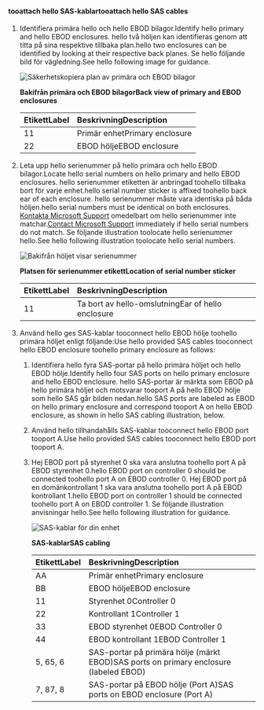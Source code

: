 <!--author=alkohli last changed:02/22/16-->

#### <a name="tooattach-hello-sas-cables"></a><span data-ttu-id="d18e9-101">tooattach hello SAS-kablar</span><span class="sxs-lookup"><span data-stu-id="d18e9-101">tooattach hello SAS cables</span></span>
1. <span data-ttu-id="d18e9-102">Identifiera primära hello och hello EBOD bilagor.</span><span class="sxs-lookup"><span data-stu-id="d18e9-102">Identify hello primary and hello EBOD enclosures.</span></span> <span data-ttu-id="d18e9-103">hello två höljen kan identifieras genom att titta på sina respektive tillbaka plan.</span><span class="sxs-lookup"><span data-stu-id="d18e9-103">hello two enclosures can be identified by looking at their respective back planes.</span></span> <span data-ttu-id="d18e9-104">Se hello följande bild för vägledning.</span><span class="sxs-lookup"><span data-stu-id="d18e9-104">See hello following image for guidance.</span></span> 
   
    ![Säkerhetskopiera plan av primära och EBOD bilagor](./media/storsimple-sas-cable-8600/HCSBackplaneofprimaryandEBODenclosure.png)
   
    <span data-ttu-id="d18e9-106">**Bakifrån primära och EBOD bilagor**</span><span class="sxs-lookup"><span data-stu-id="d18e9-106">**Back view of primary and EBOD enclosures**</span></span>
   
   | <span data-ttu-id="d18e9-107">Etikett</span><span class="sxs-lookup"><span data-stu-id="d18e9-107">Label</span></span> | <span data-ttu-id="d18e9-108">Beskrivning</span><span class="sxs-lookup"><span data-stu-id="d18e9-108">Description</span></span> |
   |:--- |:--- |
   | <span data-ttu-id="d18e9-109">1</span><span class="sxs-lookup"><span data-stu-id="d18e9-109">1</span></span> |<span data-ttu-id="d18e9-110">Primär enhet</span><span class="sxs-lookup"><span data-stu-id="d18e9-110">Primary enclosure</span></span> |
   | <span data-ttu-id="d18e9-111">2</span><span class="sxs-lookup"><span data-stu-id="d18e9-111">2</span></span> |<span data-ttu-id="d18e9-112">EBOD hölje</span><span class="sxs-lookup"><span data-stu-id="d18e9-112">EBOD enclosure</span></span> |
2. <span data-ttu-id="d18e9-113">Leta upp hello serienummer på hello primära och hello EBOD bilagor.</span><span class="sxs-lookup"><span data-stu-id="d18e9-113">Locate hello serial numbers on hello primary and hello EBOD enclosures.</span></span> <span data-ttu-id="d18e9-114">hello serienummer etiketten är anbringad toohello tillbaka bort för varje enhet.</span><span class="sxs-lookup"><span data-stu-id="d18e9-114">hello serial number sticker is affixed toohello back ear of each enclosure.</span></span> <span data-ttu-id="d18e9-115">hello serienummer måste vara identiska på båda höljen.</span><span class="sxs-lookup"><span data-stu-id="d18e9-115">hello serial numbers must be identical on both enclosures.</span></span> <span data-ttu-id="d18e9-116">[Kontakta Microsoft Support](../articles/storsimple/storsimple-contact-microsoft-support.md) omedelbart om hello serienummer inte matchar.</span><span class="sxs-lookup"><span data-stu-id="d18e9-116">[Contact Microsoft Support](../articles/storsimple/storsimple-contact-microsoft-support.md) immediately if hello serial numbers do not match.</span></span> <span data-ttu-id="d18e9-117">Se följande illustration toolocate hello serienummer hello.</span><span class="sxs-lookup"><span data-stu-id="d18e9-117">See hello following illustration toolocate hello serial numbers.</span></span>
   
    ![Bakifrån höljet visar serienummer](./media/storsimple-sas-cable-8600/HCSRearviewofenclosureindicatinglocationofserialnumbersticker.png)
   
    <span data-ttu-id="d18e9-119">**Platsen för serienummer etikett**</span><span class="sxs-lookup"><span data-stu-id="d18e9-119">**Location of serial number sticker**</span></span>
   
   | <span data-ttu-id="d18e9-120">Etikett</span><span class="sxs-lookup"><span data-stu-id="d18e9-120">Label</span></span> | <span data-ttu-id="d18e9-121">Beskrivning</span><span class="sxs-lookup"><span data-stu-id="d18e9-121">Description</span></span> |
   |:--- |:--- |
   | <span data-ttu-id="d18e9-122">1</span><span class="sxs-lookup"><span data-stu-id="d18e9-122">1</span></span> |<span data-ttu-id="d18e9-123">Ta bort av hello-omslutning</span><span class="sxs-lookup"><span data-stu-id="d18e9-123">Ear of hello enclosure</span></span> |
3. <span data-ttu-id="d18e9-124">Använd hello ges SAS-kablar tooconnect hello EBOD hölje toohello primära höljet enligt följande:</span><span class="sxs-lookup"><span data-stu-id="d18e9-124">Use hello provided SAS cables tooconnect hello EBOD enclosure toohello primary enclosure as follows:</span></span>
   
   1. <span data-ttu-id="d18e9-125">Identifiera hello fyra SAS-portar på hello primära höljet och hello EBOD hölje.</span><span class="sxs-lookup"><span data-stu-id="d18e9-125">Identify hello four SAS ports on hello primary enclosure and hello EBOD enclosure.</span></span> <span data-ttu-id="d18e9-126">hello SAS-portar är märkta som EBOD på hello primära höljet och motsvarar tooport A på hello EBOD hölje som hello SAS går bilden nedan.</span><span class="sxs-lookup"><span data-stu-id="d18e9-126">hello SAS ports are labeled as EBOD on hello primary enclosure and correspond tooport A on hello EBOD enclosure, as shown in hello SAS cabling illustration, below.</span></span>
   2. <span data-ttu-id="d18e9-127">Använd hello tillhandahålls SAS-kablar tooconnect hello EBOD port tooport A.</span><span class="sxs-lookup"><span data-stu-id="d18e9-127">Use hello provided SAS cables tooconnect hello EBOD port tooport A.</span></span>
   3. <span data-ttu-id="d18e9-128">Hej EBOD port på styrenhet 0 ska vara anslutna toohello port A på EBOD styrenhet 0.</span><span class="sxs-lookup"><span data-stu-id="d18e9-128">hello EBOD port on controller 0 should be connected toohello port A on EBOD controller 0.</span></span> <span data-ttu-id="d18e9-129">Hej EBOD port på en domänkontrollant 1 ska vara anslutna toohello port A på EBOD kontrollant 1.</span><span class="sxs-lookup"><span data-stu-id="d18e9-129">hello EBOD port on controller 1 should be connected toohello port A on EBOD controller 1.</span></span> <span data-ttu-id="d18e9-130">Se följande illustration anvisningar hello.</span><span class="sxs-lookup"><span data-stu-id="d18e9-130">See hello following illustration for guidance.</span></span> 
      
      ![SAS-kablar för din enhet](./media/storsimple-sas-cable-8600/HCSSAScablingforyourdevice.png)
      
      <span data-ttu-id="d18e9-132">**SAS-kablar**</span><span class="sxs-lookup"><span data-stu-id="d18e9-132">**SAS cabling**</span></span>
      
      | <span data-ttu-id="d18e9-133">Etikett</span><span class="sxs-lookup"><span data-stu-id="d18e9-133">Label</span></span> | <span data-ttu-id="d18e9-134">Beskrivning</span><span class="sxs-lookup"><span data-stu-id="d18e9-134">Description</span></span> |
      |:--- |:--- |
      | <span data-ttu-id="d18e9-135">A</span><span class="sxs-lookup"><span data-stu-id="d18e9-135">A</span></span> |<span data-ttu-id="d18e9-136">Primär enhet</span><span class="sxs-lookup"><span data-stu-id="d18e9-136">Primary enclosure</span></span> |
      | <span data-ttu-id="d18e9-137">B</span><span class="sxs-lookup"><span data-stu-id="d18e9-137">B</span></span> |<span data-ttu-id="d18e9-138">EBOD hölje</span><span class="sxs-lookup"><span data-stu-id="d18e9-138">EBOD enclosure</span></span> |
      | <span data-ttu-id="d18e9-139">1</span><span class="sxs-lookup"><span data-stu-id="d18e9-139">1</span></span> |<span data-ttu-id="d18e9-140">Styrenhet 0</span><span class="sxs-lookup"><span data-stu-id="d18e9-140">Controller 0</span></span> |
      | <span data-ttu-id="d18e9-141">2</span><span class="sxs-lookup"><span data-stu-id="d18e9-141">2</span></span> |<span data-ttu-id="d18e9-142">Kontrollant 1</span><span class="sxs-lookup"><span data-stu-id="d18e9-142">Controller 1</span></span> |
      | <span data-ttu-id="d18e9-143">3</span><span class="sxs-lookup"><span data-stu-id="d18e9-143">3</span></span> |<span data-ttu-id="d18e9-144">EBOD styrenhet 0</span><span class="sxs-lookup"><span data-stu-id="d18e9-144">EBOD Controller 0</span></span> |
      | <span data-ttu-id="d18e9-145">4</span><span class="sxs-lookup"><span data-stu-id="d18e9-145">4</span></span> |<span data-ttu-id="d18e9-146">EBOD kontrollant 1</span><span class="sxs-lookup"><span data-stu-id="d18e9-146">EBOD Controller 1</span></span> |
      | <span data-ttu-id="d18e9-147">5, 6</span><span class="sxs-lookup"><span data-stu-id="d18e9-147">5, 6</span></span> |<span data-ttu-id="d18e9-148">SAS-portar på primära hölje (märkt EBOD)</span><span class="sxs-lookup"><span data-stu-id="d18e9-148">SAS ports on primary enclosure (labeled EBOD)</span></span> |
      | <span data-ttu-id="d18e9-149">7, 8</span><span class="sxs-lookup"><span data-stu-id="d18e9-149">7, 8</span></span> |<span data-ttu-id="d18e9-150">SAS-portar på EBOD hölje (Port A)</span><span class="sxs-lookup"><span data-stu-id="d18e9-150">SAS ports on EBOD enclosure (Port A)</span></span> |

